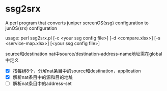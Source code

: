 # ssg2srx

A perl program that converts juniper screenOS(ssg) configuration to junOS(srx) configuration

usage:
perl ssg2srx.pl [-c \<your ssg config file\>] [-d \<compare.xlsx\>] [-s \<service-map.xlsx\>] [\<your ssg config file\>]

source和destination nat中source/destination-address-name地址需在global中定义

- [x] 按每组8个，分解nat条目中的source和destination，application
- [x] 解析nat条目中的源和目的地址
- [ ] 解析nat条目中的address-set
